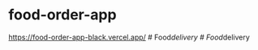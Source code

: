 # food-order-app
https://food-order-app-black.vercel.app/
#   F o o d _ d e l i v e r y 
 
 #   F o o d _ d e l i v e r y 
 
 
